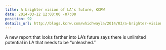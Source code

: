 ```yaml
---
title: A brighter vision of LA’s future, KCRW
date: 2014-03-12 12:00:00 -07:00
position: 92
details_url: http://blogs.kcrw.com/whichwayla/2014/03/a-brighter-vision-of-las-future
---
```


A new report that looks farther into LA’s future says there is unlimited potential in LA that needs to be “unleashed.”

